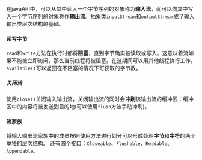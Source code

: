 在javaAPI中，可以从其中读入一个字节序列的对象称为**输入流**，而可以向其中写入一个字节序列的对象称作**输出流**。抽象类`inputStream`和`outputStream`成了输入输出类层次结构的基础。
#### 读写字节
`read`和`write`方法在执行时都将**阻塞**，直到字节确实被读取或写入。这意味着流如果不能被立即访问，那么当前线程将被阻塞。在这期间可以用其他线程执行工作。
`available()`可以返回在不阻塞的情况下可获取的字节数。
##### 关闭流
使用`close()`关闭输入输出流，关闭输出流的同时会**冲刷**该输出流的缓冲区：缓冲区中的内容将被发送到目的地(可以使用`flush`方法手动冲刷)。
#### 流家族
将输入输出流家族中的成员按照使用方法进行划分可以形成处理**字节**和**字符**的两个单独的层次结构。
还有四个接口：`Closeable`、`Flushable`、`Readable`、`Appendable`。

